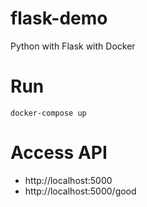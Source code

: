 # flask-demo
Python with Flask with Docker

# Run
```
docker-compose up
```

# Access API
* http://localhost:5000
* http://localhost:5000/good
